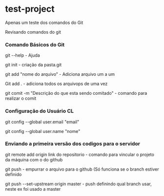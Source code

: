 # test-project
Apenas um teste dos comandos do Git


Revisando comandos do git

<h3> Comando Básicos do Git </h3>
git --help - Ajuda 

git init  - criação da pasta.git

git add "nome do arquivo" - Adiciona arquivo um a um

Git add . - adiciona todos os arquivops de uma vez

git comit -m "Descrição do que esta sendo comitado" - comando para realizar o comit

<h3> Configuração do Usuário CL </h3>
git config --global user.email "email"

git config --global user.name "nome"


<h3> Enviando a primeira versão dos codigos para o servidor </h3>
git remote add origin link do repositorio - comando para vincular o projeto da máquina com o do github

git push - empurrar o arquivo para o github (Só funciona se o branch estiver definido

git push --set-upstream origin master - push definindo qual branch usar, neste ex foi usado a master

